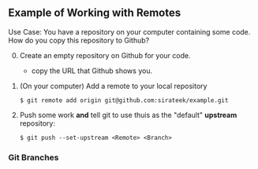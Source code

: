 ## Example of Working with Remotes

Use Case: You have a repository on your computer containing
some code. How do you copy this repository to Github?

0. Create an empty repository on Github for your code.
   - copy the URL that Github shows you.

1. (On your computer) Add a remote to your local repository
   ```
   $ git remote add origin git@github.com:sirateek/example.git
   ```

2. Push some work **and** tell git to use thuis as the "default" **upstream** repository:
   ```
   $ git push --set-upstream <Remote> <Branch>
   ```


### Git Branches

